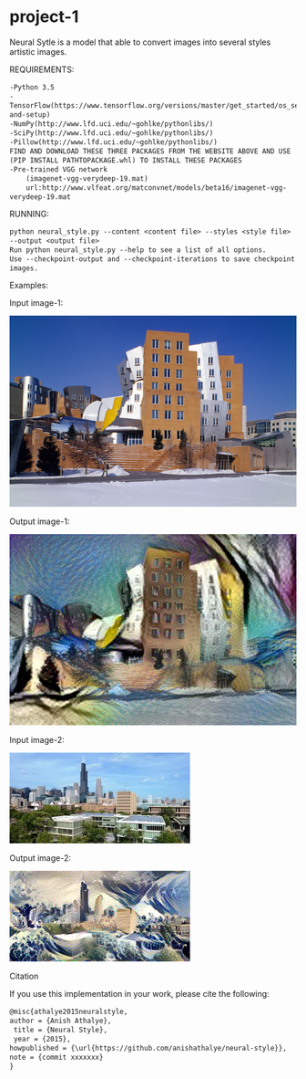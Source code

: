 # project-1

Neural Sytle is a model that able to convert images into several styles artistic images.

REQUIREMENTS:

	-Python 3.5
	-TensorFlow(https://www.tensorflow.org/versions/master/get_started/os_setup#download-and-setup)
	-NumPy(http://www.lfd.uci.edu/~gohlke/pythonlibs/)
	-SciPy(http://www.lfd.uci.edu/~gohlke/pythonlibs/)
	-Pillow(http://www.lfd.uci.edu/~gohlke/pythonlibs/)
	FIND AND DOWNLOAD THESE THREE PACKAGES FROM THE WEBSITE ABOVE AND USE (PIP INSTALL PATHTOPACKAGE.whl) TO INSTALL THESE PACKAGES
	-Pre-trained VGG network 
		(imagenet-vgg-verydeep-19.mat)
		url:http://www.vlfeat.org/matconvnet/models/beta16/imagenet-vgg-verydeep-19.mat


RUNNING:

	python neural_style.py --content <content file> --styles <style file> --output <output file>
	Run python neural_style.py --help to see a list of all options.
	Use --checkpoint-output and --checkpoint-iterations to save checkpoint images.

Examples:

Input image-1:
	
![alt text](https://github.com/lihengbin333/project-1/blob/master/2-content.jpg?raw=true)

Output image-1:

![alt text](https://github.com/lihengbin333/project-1/blob/master/2-output.jpg?raw=true)

Input image-2:
	
![alt text](https://github.com/lihengbin333/project-1/blob/master/3-content.jpg?raw=true)

Output image-2:

![alt text](https://github.com/lihengbin333/project-1/blob/master/3-output.jpg?raw=true)

Citation

If you use this implementation in your work, please cite the following:

	@misc{athalye2015neuralstyle,
  	author = {Anish Athalye},
	 title = {Neural Style},
 	 year = {2015},
  	howpublished = {\url{https://github.com/anishathalye/neural-style}},
  	note = {commit xxxxxxx}
	}
